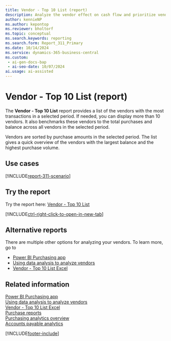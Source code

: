 ```yaml
---
title: Vendor - Top 10 List (report)
description: Analyze the vendor effect on cash flow and prioritize vendor payments.
author: kennieNP
ms.author: kepontop
ms.reviewer: bholtorf
ms.topic: conceptual
ms.search.keywords: reporting
ms.search.form: Report_311_Primary
ms.date: 10/14/2024
ms.service: dynamics-365-business-central
ms.custom:
 - ai-gen-docs-bap
 - ai-seo-date: 10/07/2024
ai.usage: ai-assisted
---
```


# Vendor - Top 10 List (report)

The **Vendor - Top 10 List** report provides a list of the vendors with the most transactions in a selected period. If needed, you can display more than 10 vendors. It also benchmarks these vendors to the total purchases and balance across all vendors in the selected period.

Vendors are sorted by purchase amounts in the selected period. The list gives a quick overview of the vendors with the largest balance and the highest purchase volume.

## Use cases

[!INCLUDE[report-311-scenario](../includes/report-311-scenario-include.md)]

## Try the report

Try the report here: [Vendor - Top 10 List](https://businesscentral.dynamics.com?report=311)

[!INCLUDE[ctrl-right-click-to-open-in-new-tab](../includes/ctrl-right-click-to-open-in-new-tab.md)]

## Alternative reports

There are multiple other options for analyzing your vendors. To learn more, go to

- [Power BI Purchasing app](../purchases-powerbi-app.md)
- [Using data analysis to analyze vendors](../ad-hoc-analysis-purchasing.md)
- [Vendor - Top 10 List Excel](../reports/report-4404.md)

## Related information

[Power BI Purchasing app](../purchases-powerbi-app.md)  
[Using data analysis to analyze vendors](../ad-hoc-analysis-purchasing.md)  
[Vendor - Top 10 List Excel](../reports/report-4404.md)  
[Purchase reports](../purchase-reports.md)  
[Purchasing analytics overview](../purchasing-analytics-overview.md)  
[Accounts payable analytics](../receivables-reports.md)  

[!INCLUDE[footer-include](../includes/footer-banner.md)]
